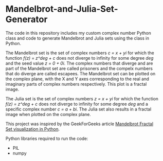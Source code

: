 # Mandelbrot-and-Julia-Set-Generator
The code in this repository includes my custom complex number Python class and code to generate Mandelbrot and Julia sets using the class in Python. 

The Mandelbrot set is the set of complex numbers *c = x + yi* for which the function *f(z) = z^deg + c* does not diverge to infinity for some degree *deg* and the seed value *z = 0 + 0i*. The complex numbers that diverge and are part of the Mandelbrot set are called prisoners and the compelx numbers that do diverge are called escapees. The Mandelbrot set can be plotted on the complex plane, with the X and Y axes corresponding to the real and imaginary parts of complex numbers respectively. This plot is a fractal image. 

The Julia set is the set of complex numbers *z = x + yi* for which the function *f(z) = z^deg + c* does not diverge to infinity for some degree *deg* and a specific complex number *c = a + bi*. The Julia set also results in a fractal image when plotted on the complex plane.

This project was inspired by the GeekForGeeks article [Mandelbrot Fractal Set visualization in Python](https://www.geeksforgeeks.org/mandelbrot-fractal-set-visualization-in-python/).

Python libraries required to run the code:
- PIL
- numpy
